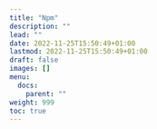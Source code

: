 ```yaml
---
title: "Npm"
description: ""
lead: ""
date: 2022-11-25T15:50:49+01:00
lastmod: 2022-11-25T15:50:49+01:00
draft: false
images: []
menu:
  docs:
    parent: ""
weight: 999
toc: true
---
```

